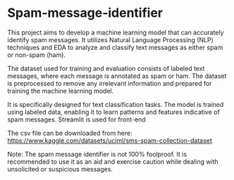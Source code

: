 # Spam-message-identifier
This project aims to develop a machine learning model that can accurately identify spam messages. It utilizes Natural Language Processing (NLP) techniques and EDA to analyze and classify text messages as either spam or non-spam (ham).

The dataset used for training and evaluation consists of labeled text messages, where each message is annotated as spam or ham. The dataset is preprocessed to remove any irrelevant information and prepared for training the machine learning model.

It is specifically designed for text classification tasks. The model is trained using labeled data, enabling it to learn patterns and features indicative of spam messages. Streamlit is used for front-end


The csv file can be downloaded from here: https://www.kaggle.com/datasets/uciml/sms-spam-collection-dataset

Note: The spam message identifier is not 100% foolproof. It is recommended to use it as an aid and exercise caution while dealing with unsolicited or suspicious messages.
